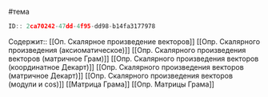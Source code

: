 #тема

```javascript
ID:: 2ca70242-47dd-4f95-dd98-b14fa3177978
```


Содержит:: 
[[Оп. Скалярное произведение векторов]]
[[Опр. Скалярного произведения (аксиоматическое)]]
[[Опр. Скалярного произведения векторов (матричное Грам)]]
[[Опр. Скалярного произведения векторов (координатное Декарт)]]
[[Опр. Скалярного произведения векторов (матричное Декарт)]]
[[Опр. Скалярного произведения векторов (модули и cos)]]
[[Матрица Грама]]
[[Опр. Матрицы Грама]]
